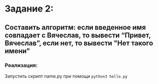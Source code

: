 # Задание 2:

## Составить алгоритм: если введенное имя совпадает с Вячеслав, то вывести “Привет, Вячеслав”, если нет, то вывести "Нет такого имени"

### Реализация:
Запустить скрипт name.py при помощи `python3 hello.py`
